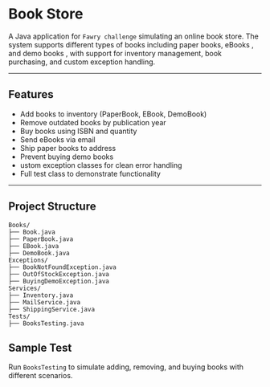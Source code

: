 # Book Store

A Java application for `Fawry challenge` simulating an online book store. The system supports different types of books including paper books, eBooks , and demo books , with support for inventory management, book purchasing, and custom exception handling.

---

## Features

- Add books to inventory (PaperBook, EBook, DemoBook)
- Remove outdated books by publication year
- Buy books using ISBN and quantity
- Send eBooks via email
- Ship paper books to address
- Prevent buying demo books
- ustom exception classes for clean error handling
- Full test class to demonstrate functionality

---

## Project Structure
```
Books/
├── Book.java
├── PaperBook.java
├── EBook.java
├── DemoBook.java
Exceptions/
├── BookNotFoundException.java
├── OutOfStockException.java
├── BuyingDemoException.java
Services/
├── Inventory.java
├── MailService.java
├── ShippingService.java
Tests/
├── BooksTesting.java
```

## Sample Test

Run `BooksTesting` to simulate adding, removing, and buying books with different scenarios.
